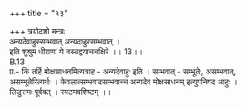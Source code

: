 +++
title = "१३"

+++
त्रयोदशो मन्त्रः  
अन्यदेवाहुस्सम्भवात् अन्यदाहुरसम्भवात् ।  
इति शुश्रुम धीराणां ये नस्तद्वयाचचक्षिरे ।। 13।।  
B.13  
प्र.- किं तर्हि मोक्षसाधनमित्यत्राह - अन्यदेवाहुः इति । सम्भवात् - सम्भूतेः, असम्भवात्,  
असम्भूतेरित्यर्थः । केवलात्सम्भवादसम्भवाच्च अन्यदेव मोक्षसाधनम् इत्युपनिषद आहुः ।  
लिडुत्तमः पूर्ववत् । स्पटमवशिष्टम् ।।